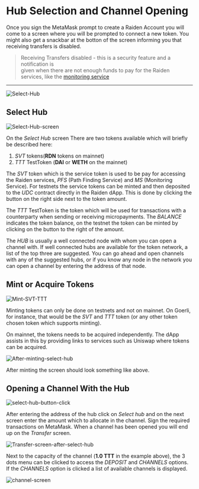 # Hub Selection and Channel Opening

Once you sign the MetaMask prompt to create a Raiden Account you will come to a screen where you will be prompted to connect a new token. You might also get a snackbar at the botton of the screen informing you that receiving transfers is disabled.

> Receiving Transfers disabled - this is a security feature and a notification is  
> given when there are not enough funds to pay for the Raiden services, like the
> [monitoring service](https://raiden-network-specification.readthedocs.io/en/latest/monitoring_service.html)

---

![Select-Hub](media://connect-to-select-hub-screen.gif 'Select Hub gif')

## Select Hub

![Select-Hub-screen](media://select_hub.png 'Select Hub screen')

On the _Select Hub_ screen There are two tokens available which will briefly be described here:

1. _SVT_ tokens(**RDN** tokens on mainnet)
2. _TTT_ TestToken (**DAI** or **WETH** on the mainnet)

The _SVT_ token which is the service token is used to be pay for accessing the Raiden services, _PFS_ (Path Finding Service) and _MS_ (Monitoring Service). For testnets the service tokens can be minted and then deposited to the _UDC_ contract directly in the Raiden dApp. This is done by clicking the button on the right side next to the token amount.

The _TTT_ TestToken is the token which will be used for transactions with a counterparty when sending or receiving micropayments. The _BALANCE_ indicates the token balance, on the testnet the token can be minted by clicking on the button to the right of the amount.

The _HUB_ is usually a well connected node with whom you can open a channel with.
If well connected hubs are available for the token network, a list of the top three are suggested. You can go ahead and open channels with any of the suggested hubs, or if you know any node in the network you can open a channel by entering the address of that node.

## Mint or Acquire Tokens

![Mint-SVT-TTT](media://mint_udc_ttt_combined.png 'Mint SVT and TTT tokens')

Minting tokens can only be done on testnets and not on mainnet.
On Goerli, for instance, that would be the  _SVT_ and _TTT_ token (or any other token chosen token which supports minting).

On mainnet, the tokens needs to be acquired independently. The dApp assists in this by providing links to services such as Uniswap where tokens can be acquired.

![After-minting-select-hub](media://after_minting_select_hub.png 'After minting select hub screen')

After minting the screen should look something like above.

## Opening a Channel With the Hub

![select-hub-button-click](media://select-button-click.gif 'Select hub button click')

After entering the address of the hub click on _Select hub_ and on the next screen enter the amount which to allocate in the channel. Sign the required transactions on MetaMask. When a channel has been opened you will end up on the _Transfer_ screen.

![Transfer-screen-after-select-hub](media://transfer_screen_after_select_hub.png 'Transfer screen')

Next to the capacity of the channel (**1.0 TTT** in the example above), the 3 dots menu can be clicked to access the _DEPOSIT_ and _CHANNELS_ options. If the _CHANNELS_ option is clicked a list of available channels is displayed.

![channel-screen](media://channels_screen.png 'Channels Screen')
